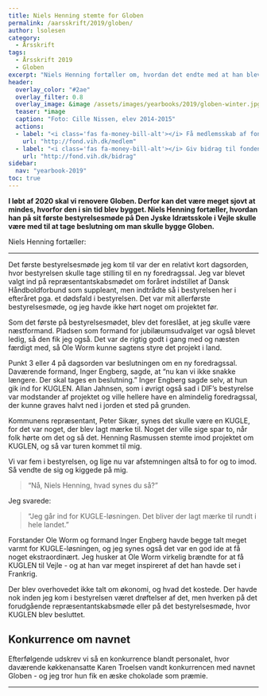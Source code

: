 ```yaml
---
title: Niels Henning stemte for Globen
permalink: /aarsskrift/2019/globen/
author: lsolesen
category:
  - Årsskrift
tags:
  - Årsskrift 2019
  - Globen
excerpt: "Niels Henning fortæller om, hvordan det endte med at han blev tungen på vægtskålen, da Globen blev besluttet."
header:
  overlay_color: "#2ae"
  overlay_filter: 0.8
  overlay_image: &image /assets/images/yearbooks/2019/globen-winter.jpg
  teaser: *image
  caption: "Foto: Cille Nissen, elev 2014-2015"
  actions:
  - label: "<i class='fas fa-money-bill-alt'></i> Få medlemsskab af fonden"
    url: "http://fond.vih.dk/medlem"
  - label: "<i class='fas fa-money-bill-alt'></i> Giv bidrag til fonden"
    url: "http://fond.vih.dk/bidrag"
sidebar:
  nav: "yearbook-2019"
toc: true
---
```


**I løbt af 2020 skal vi renovere Globen. Derfor kan det være meget sjovt at mindes, hvorfor den i sin tid blev bygget. Niels Henning fortæller, hvordan han på sit første bestyrelsesmøde på Den Jyske Idrætsskole i Vejle skulle være med til at tage beslutning om man skulle bygge Globen.**

Niels Henning fortæller:

***

Det første bestyrelsesmøde jeg kom til var der en relativt kort dagsorden, hvor bestyrelsen skulle tage stilling til en ny foredragssal. Jeg var blevet valgt ind på repræsentantskabsmødet om foråret indstillet af Dansk Håndboldforbund som suppleant, men indtrådte så i bestyrelsen her i efteråret pga. et dødsfald i bestyrelsen. Det var mit allerførste bestyrelsesmøde, og jeg havde ikke hørt noget om projektet før.

Som det første på bestyrelsesmødet, blev det foreslået, at jeg skulle være næstformand. Pladsen som formand for jubilæumsudvalget var også blevet ledig, så den fik jeg også. Det var de rigtig godt i gang med og næsten færdigt med, så Ole Worm kunne sagtens styre det projekt i land.

Punkt 3 eller 4 på dagsorden var beslutningen om en ny foredragssal. Daværende formand, Inger Engberg, sagde, at “nu kan vi ikke snakke længere. Der skal tages en beslutning.” Inger Engberg sagde selv, at hun gik ind for KUGLEN. Allan Jahnsen, som i øvrigt også sad i DIF’s bestyrelse var modstander af projektet og ville hellere have en almindelig foredragssal, der kunne graves halvt ned i jorden et sted på grunden.

Kommunens repræsentant, Peter Sikær, synes det skulle være en KUGLE, for det var noget, der blev lagt mærke til. Noget der ville sige spar to, når folk hørte om det og så det. Henning Rasmussen stemte imod projektet om KUGLEN, og så var turen kommet til mig.

Vi var fem i bestyrelsen, og lige nu var afstemningen altså to for og to imod. Så vendte de sig og kiggede på mig.

> “Nå, Niels Henning, hvad synes du så?”

Jeg svarede: 

> “Jeg går ind for KUGLE-løsningen. Det bliver der lagt mærke til rundt i hele landet.”

Forstander Ole Worm og formand Inger Engberg havde begge talt meget varmt for KUGLE-løsningen, og jeg synes også det var en god ide at få noget ekstraordinært. Jeg husker at Ole Worm virkelig brændte for at få KUGLEN til Vejle - og at han var meget inspireret af det han havde set i Frankrig.

Der blev overhovedet ikke talt om økonomi, og hvad det kostede. Der havde nok inden jeg kom i bestyrelsen været drøftelser af det, men hverken på det forudgående repræsentantskabsmøde eller på det bestyrelsesmøde, hvor KUGLEN blev besluttet.

## Konkurrence om navnet

Efterfølgende udskrev vi så en konkurrence blandt personalet, hvor daværende køkkenansatte Karen Troelsen vandt konkurrencen med navnet Globen - og jeg tror hun fik en æske chokolade som præmie. 

***
